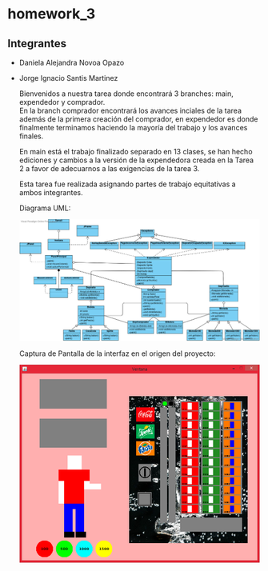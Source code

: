 # homework_3  

## Integrantes  

- Daniela Alejandra Novoa Opazo
- Jorge Ignacio Santis Martinez  
 
  Bienvenidos a nuestra tarea donde encontrará 3 branches: main, expendedor y comprador.   
  En la branch comprador encontrará los avances inciales de la tarea además de la primera creación del comprador, en expendedor es donde finalmente terminamos haciendo la mayoría del trabajo y los avances finales.  
  
  En main está el trabajo finalizado separado en 13 clases, se han hecho ediciones y cambios a la versión de la expendedora creada en la Tarea 2 a favor de adecuarnos a las exigencias de la tarea 3.  
  
  Esta tarea fue realizada asignando partes  de trabajo equitativas a ambos integrantes.  
    
  Diagrama UML:
  
  ![](Tarea3.jpg)  
    
  Captura de Pantalla de la interfaz en el origen del proyecto:  
  
  ![](InterfazOrigen.png)  
